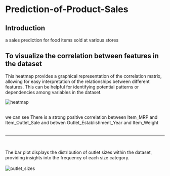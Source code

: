 # Prediction-of-Product-Sales


## Introduction 
a sales prediction for food items sold at various stores

## To visualize the correlation between features in the dataset
This heatmap provides a graphical representation of the correlation matrix, allowing for easy interpretation of the relationships between different features. This can be helpful for identifying potential patterns or dependencies among variables in the dataset.

![heatmap](https://github.com/Yazn92/Prediction-of-Product-Sales/assets/98054521/3a525ec4-2adb-4402-8261-7de7248a65dd)


<br>
 we can see There is a strong positive correlation between Item_MRP and Item_Outlet_Sale
 and betwen Outlet_Establishment_Year and Item_Weight
<br>
<br>
<hr>
<br>

 The bar plot displays the distribution of outlet sizes within the dataset, providing insights into the frequency of each size category.
 <br>
 <br>
 ![outlet_sizes](https://github.com/Yazn92/Prediction-of-Product-Sales/assets/98054521/923532dd-0175-4b9d-bbff-28a388f404e5)

